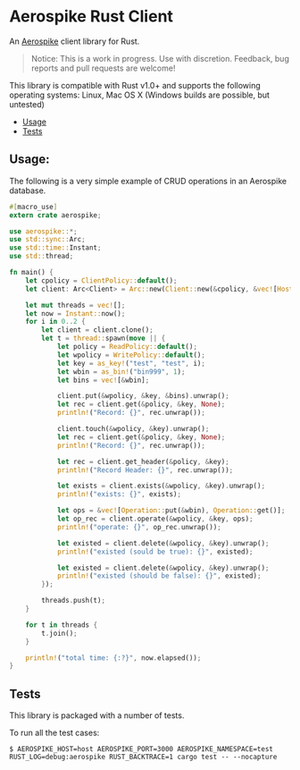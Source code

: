 # Aerospike Rust Client

An [Aerospike](https://www.aerospike.com/) client library for Rust.

> Notice: This is a work in progress. Use with discretion. Feedback, bug reports and pull requests are welcome!

This library is compatible with Rust v1.0+ and supports the following operating systems: Linux, Mac OS X (Windows builds are possible, but untested)

- [Usage](#Usage)
- [Tests](#Tests)


<a name="Usage"></a>
## Usage:

The following is a very simple example of CRUD operations in an Aerospike database.

```rust
#[macro_use]
extern crate aerospike;

use aerospike::*;
use std::sync::Arc;
use std::time::Instant;
use std::thread;

fn main() {
    let cpolicy = ClientPolicy::default();
    let client: Arc<Client> = Arc::new(Client::new(&cpolicy, &vec![Host::new("127.0.0.1", 3000)]).unwrap());

    let mut threads = vec![];
    let now = Instant::now();
    for i in 0..2 {
        let client = client.clone();
        let t = thread::spawn(move || {
            let policy = ReadPolicy::default();
            let wpolicy = WritePolicy::default();
            let key = as_key!("test", "test", i);
            let wbin = as_bin!("bin999", 1);
            let bins = vec![&wbin];

            client.put(&wpolicy, &key, &bins).unwrap();
            let rec = client.get(&policy, &key, None);
            println!("Record: {}", rec.unwrap());

            client.touch(&wpolicy, &key).unwrap();
            let rec = client.get(&policy, &key, None);
            println!("Record: {}", rec.unwrap());

            let rec = client.get_header(&policy, &key);
            println!("Record Header: {}", rec.unwrap());

            let exists = client.exists(&wpolicy, &key).unwrap();
            println!("exists: {}", exists);

            let ops = &vec![Operation::put(&wbin), Operation::get()];
            let op_rec = client.operate(&wpolicy, &key, ops);
            println!("operate: {}", op_rec.unwrap());

            let existed = client.delete(&wpolicy, &key).unwrap();
            println!("existed (sould be true): {}", existed);

            let existed = client.delete(&wpolicy, &key).unwrap();
            println!("existed (should be false): {}", existed);
        });

        threads.push(t);
    }

    for t in threads {
        t.join();
    }

    println!("total time: {:?}", now.elapsed());
}
```

<a name="Tests"></a>
## Tests

This library is packaged with a number of tests.

To run all the test cases:

`$ AEROSPIKE_HOST=host AEROSPIKE_PORT=3000 AEROSPIKE_NAMESPACE=test RUST_LOG=debug:aerospike RUST_BACKTRACE=1 cargo test -- --nocapture`
